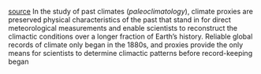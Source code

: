 [source](https://en.wikipedia.org/wiki/Proxy_(climate))
In the study of past climates (*paleoclimatology*), climate proxies are preserved physical characteristics of the past that stand in for direct meteorological measurements and enable scientists to reconstruct the climactic conditions over a longer fraction of Earth’s history. Reliable global records of climate only began in the 1880s, and proxies provide the only means for scientists to determine climactic patterns before record-keeping began